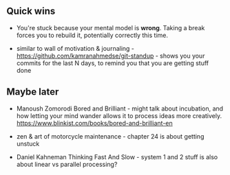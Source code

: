 ## Quick wins

- You're stuck because your mental model is **wrong**. Taking a break forces you to rebuild it, potentially correctly this time.

* similar to wall of motivation & journaling - https://github.com/kamranahmedse/git-standup - shows you your commits for the last N days, to remind you that you are getting stuff done

## Maybe later

- Manoush Zomorodi Bored and Brilliant - might talk about incubation, and how letting your mind wander allows it to process ideas more creatively.
  https://www.blinkist.com/books/bored-and-brilliant-en

* zen & art of motorcycle maintenance - chapter 24 is about getting unstuck

- Daniel Kahneman Thinking Fast And Slow - system 1 and 2 stuff is also about linear vs parallel processing?



